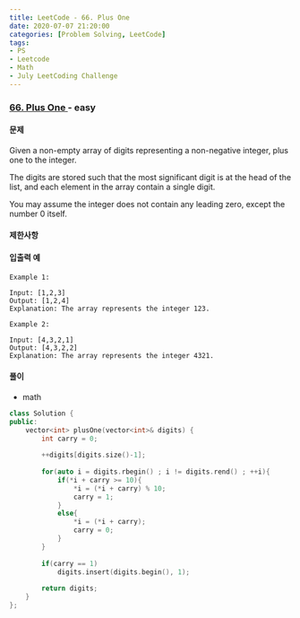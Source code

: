```yaml
---
title: LeetCode - 66. Plus One
date: 2020-07-07 21:20:00
categories: [Problem Solving, LeetCode]
tags:
- PS
- Leetcode
- Math
- July LeetCoding Challenge
---
```


### [ 66. Plus One ](https://leetcode.com/problems/plus-one/) - easy

#### 문제

Given a non-empty array of digits representing a non-negative integer, plus one to the integer.

The digits are stored such that the most significant digit is at the head of the list, and each element in the array contain a single digit.

You may assume the integer does not contain any leading zero, except the number 0 itself.

#### 제한사항

#### 입출력 예

```
Example 1:

Input: [1,2,3]
Output: [1,2,4]
Explanation: The array represents the integer 123.
```

```
Example 2:

Input: [4,3,2,1]
Output: [4,3,2,2]
Explanation: The array represents the integer 4321.

```

#### 풀이
  - math

```cpp
class Solution {
public:
    vector<int> plusOne(vector<int>& digits) {
        int carry = 0;
        
        ++digits[digits.size()-1];
            
        for(auto i = digits.rbegin() ; i != digits.rend() ; ++i){
            if(*i + carry >= 10){
                *i = (*i + carry) % 10;
                carry = 1;
            }
            else{
                *i = (*i + carry);
                carry = 0;
            }
        }
        
        if(carry == 1)
            digits.insert(digits.begin(), 1);
        
        return digits;
    }
};
```
